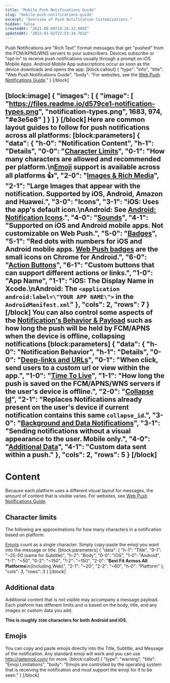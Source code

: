```yaml
---
title: "Mobile Push Notifications Guide"
slug: "mobile-push-notifications-guide"
excerpt: "Overview of Push Notification Customizations."
hidden: false
createdAt: "2021-08-09T19:28:32.980Z"
updatedAt: "2022-03-02T22:53:34.763Z"
---
```

Push Notifications are "Rich Text" Format messages that get "pushed" from the FCM/APNS/WNS servers to your subscribers. Devices subscribe or "opt-in" to receive push notifications usually through a prompt on iOS Mobile Apps. Android Mobile App subscriptions occur as soon as the device downloads and opens the app. 
[block:callout]
{
  "type": "info",
  "title": "Web Push Notifications Guide",
  "body": "For websites, see the [Web Push Notifications Guide](https://documentation.onesignal.com/docs/push-notification-guide)."
}
[/block]

[block:image]
{
  "images": [
    {
      "image": [
        "https://files.readme.io/d579ce1-notification-types.png",
        "notification-types.png",
        1683,
        974,
        "#e3e5e8"
      ]
    }
  ]
}
[/block]
Here are common layout guides to follow for push notifications across all platforms:
[block:parameters]
{
  "data": {
    "h-0": "Notification Content",
    "h-1": "Details",
    "0-0": "[Character Limits](#content)",
    "0-1": "How many characters are allowed and recommended per platform.\n[Emoji](#emojis) support is available across all platforms 👍",
    "2-0": "[Images & Rich Media](https://documentation.onesignal.com/docs/rich-media)",
    "2-1": "Large Images that appear with the notification. Supported by iOS, Android, Amazon and Huawei.",
    "3-0": "Icons",
    "3-1": "**iOS**: Uses the app's default icon.\n**Android**: See [Android: Notification Icons](doc:customize-notification-icons).",
    "4-0": "[Sounds](doc:customize-notification-sounds)",
    "4-1": "Supported on iOS and Android mobile apps. Not customizable on Web Push.",
    "5-0": "[Badges](doc:badges)",
    "5-1": "Red dots with numbers for iOS and Android mobile apps. [Web Push badges](doc:web-push-notification-icons#badge) are the small icons on Chrome for Android.",
    "6-0": "[Action Buttons](doc:action-buttons)",
    "6-1": "Custom buttons that can support different actions or links.",
    "1-0": "App Name",
    "1-1": "**iOS**: The Display Name in Xcode.\n**Android**: The `<application android:label=\"YOUR APP NAME\">` in the `AndroidManifest.xml`"
  },
  "cols": 2,
  "rows": 7
}
[/block]
You can also control some aspects of the [Notification's Behavior & Payload](doc:how-notifications-work) such as how long the push will be held by FCM/APNS when the device is offline, collapsing notifications
[block:parameters]
{
  "data": {
    "h-0": "Notification Behavior",
    "h-1": "Details",
    "0-0": "[Deep-links and URLs](doc:links)",
    "0-1": "When click, send users to a custom url or view within the app.",
    "1-0": "[Time To Live](doc:how-notifications-work#time-to-live)",
    "1-1": "How long the push is saved on the FCM/APNS/WNS servers if the user's device is offline.",
    "2-0": "[Collapse Id](doc:how-notifications-work#notification-collapsing)",
    "2-1": "Replaces Notifications already present on the user's device if current notification contains this same `collapse_id`.",
    "3-0": "[Background and Data Notifications](doc:data-notifications)",
    "3-1": "Sending notifications without a visual appearance to the user. Mobile only.",
    "4-0": "[Additional Data](#additional-data)",
    "4-1": "Custom data sent within a push."
  },
  "cols": 2,
  "rows": 5
}
[/block]
----

# Content
Because each platform uses a different visual layout for messages, the amount of content that is visible varies. For websites, see [Web Push Notifications Guide](https://documentation.onesignal.com/docs/push-notification-guide).

## Character limits
The following are approximations for how many characters in a notification based on platform. 

[Emojis](https://getemoji.com/) count as a single character. Simply copy-paste the emoji you want into the message or title.
[block:parameters]
{
  "data": {
    "h-1": "Title",
    "0-1": "~25-50 (same for Subtitle)",
    "h-2": "Body",
    "0-0": "iOS",
    "1-0": "Android",
    "1-1": "~50",
    "0-2": "~150",
    "1-2": "~150",
    "2-0": "**Best Fit Across All Platforms**\n(Including Web)",
    "2-1": "~20",
    "2-2": "~60",
    "h-0": "Platform"
  },
  "cols": 3,
  "rows": 3
}
[/block]
## Additional data
Additional content that is not visible may accompany a message payload. Each platform has different limits and is based on the body, title, and any images or custom data you add. 

**This is roughly `3500` characters for both Android and iOS.**

## Emojis

You can copy and paste emojis directly into the Title, Subtitle, and Message of the notification.
Any standard emoji will work and you can use http://getemoji.com/ for more.
[block:callout]
{
  "type": "warning",
  "title": "Emoji Limitations",
  "body": "Emojis are controlled by the operating system that is receiving the notification and must support the emoji for it to be seen."
}
[/block]